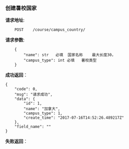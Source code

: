 ### 创建暑校国家

**请求地址**:
```
    POST    /course/campus_country/
```

**请求参数**:
```
    {
        "name": str   必填  国家名称    最大长度30，
        "campus_type": int 必填   暑校类型
    }
```

**成功返回**：
```
{
    "code": 0,
    "msg": "请求成功",
    "data": {
        "id": 1,
        "name": "加拿大",
        "campus_type": 1,
        "create_time": "2017-07-16T14:52:26.489217Z"
    },
    "field_name": ""
}
```

**失败返回**：
```

```